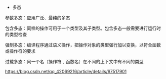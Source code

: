 - 多态

参数多态：应用广泛、最纯的多态

包含多态：同样的操作可用于一个类型及其子类型。包含多态一般需要进行运行时的类型检查

强制多态：编译程序通过语义操作，把操作对象的类型强行加以变换，以符合函数或操作符的要求

过载多态：同一个名（操作符﹑函数名）在不同的上下文中有不同的类型

<https://blog.csdn.net/qq_42069216/article/details/97517901>


